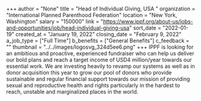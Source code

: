 +++
author = "None"
title = "Head of Individual Giving, USA "
organization = "International Planned Parenthood Federation"
location = "New York, Washington"
salary = "150000"
link = "https://www.ippf.org/about-us/jobs-and-opportunities/job/head-individual-giving-usa"
sort_date = "2022-01-19"
created_at = "January 19, 2022"
closing_date = "February 9, 2022"
a_job_type = ["Full Time"]
b_benefits = ["General Benefits"]
c_feedback = ""
thumbnail = "../../images/logosvg_324d5ee6.png"
+++
IPPF is looking for an ambitious and proactive, experienced fundraiser who can help us deliver our bold plans and reach a target income of USD4 million/year towards our essential work. We are investing heavily to revamp our systems as well as in donor acquisition this year to grow our pool of donors who provide sustainable and regular financial support towards our mission of providing sexual and reproductive health and rights particularly in the hardest to reach, unstable and marginalized places in the world. 